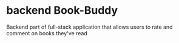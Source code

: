 # backend Book-Buddy
 Backend part of full-stack application that allows users to rate and  comment on books they've read
